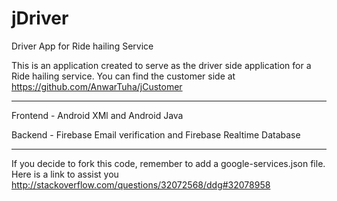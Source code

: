 # jDriver
Driver App for Ride hailing Service

This is an application created to serve as the driver side application for a Ride hailing service.
You can find the customer side at https://github.com/AnwarTuha/jCustomer

------------------------------------------------------------------------------------

Frontend - Android XMl and Android Java

Backend - Firebase Email verification and Firebase Realtime Database

-----------------------------------------------------------------------------------

If you decide to fork this code, remember to add a google-services.json file. 
Here is a link to assist you http://stackoverflow.com/questions/32072568/ddg#32078958
